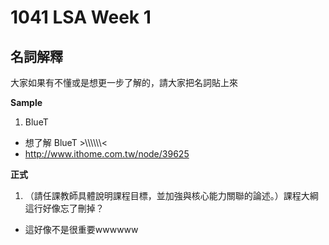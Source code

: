 # 1041 LSA Week 1

## 名詞解釋

大家如果有不懂或是想更一步了解的，請大家把名詞貼上來

**Sample**

1.  BlueT

*   想了解 BlueT >\\\\\\\\\\\\\<
*   [](http://www.ithome.com.tw/node/39625)http://www.ithome.com.tw/node/39625

**正式**

1.  （請任課教師具體說明課程目標，並加強與核心能力關聯的論述。）課程大綱這行好像忘了刪掉？

*   這好像不是很重要wwwwww
